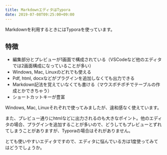 ```yaml
---
title: MarkdownエディタはTypora
date: 2019-07-08T09:25:00+09:00
---
```


Markdownを利用するときにはTyporaを使っています。

## 特徴

* 編集部分とプレビューが1画面で構成されている（VSCodeなど他のエディタでは2画面構成になっていることが多い）
* Windows, Mac, Linuxのどれでも使える
* Pdf, html, docxなどがプラグインを追加しなくても出力できる
* Markdown記法を覚えていなくても書ける（マウスポチポチでテーブルの作成とかできちゃう）
* ショートカットキーが豊富

Windows, Mac, Linuxそれぞれで使ってみましたが、違和感なく使えています。

また、プレビュー通りにhtmlなどに出力されるのも大きなポイント。他のエディタの場合、プラグインを追加することが多いので、どうしてもプレビューとずれてしまうことがありますが、Typoraの場合はそれがありません。

とても使いやすいエディタですので、エディタに悩んでいる方は1度使ってみてはどうでしょうか。
